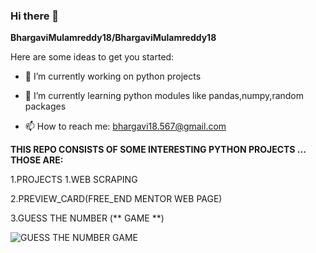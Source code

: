 ### Hi there 👋

**BhargaviMulamreddy18/BhargaviMulamreddy18** 

Here are some ideas to get you started:

- 🔭 I’m currently working on python projects

- 🌱 I’m currently learning python modules like pandas,numpy,random packages

- 📫 How to reach me: bhargavi18.567@gmail.com

**THIS REPO CONSISTS OF SOME INTERESTING PYTHON PROJECTS ... THOSE ARE:**

1.PROJECTS
  1.WEB SCRAPING
  
  2.PREVIEW_CARD(FREE_END MENTOR WEB PAGE)
  
  3.GUESS THE NUMBER (** GAME **)
  
  ![GUESS THE NUMBER GAME](https://images.pexels.com/photos/8090246/pexels-photo-8090246.jpeg?auto=compress&cs=tinysrgb&dpr=1&w=500)
  
